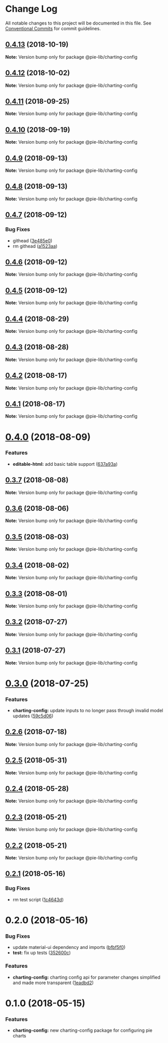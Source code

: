 # Change Log

All notable changes to this project will be documented in this file.
See [Conventional Commits](https://conventionalcommits.org) for commit guidelines.

<a name="0.4.13"></a>
## [0.4.13](https://github.com/pie-framework/pie-lib/compare/@pie-lib/charting-config@0.4.12...@pie-lib/charting-config@0.4.13) (2018-10-19)

**Note:** Version bump only for package @pie-lib/charting-config





<a name="0.4.12"></a>
## [0.4.12](https://github.com/pie-framework/pie-lib/compare/@pie-lib/charting-config@0.4.11...@pie-lib/charting-config@0.4.12) (2018-10-02)

**Note:** Version bump only for package @pie-lib/charting-config





<a name="0.4.11"></a>
## [0.4.11](https://github.com/pie-framework/pie-lib/compare/@pie-lib/charting-config@0.4.10...@pie-lib/charting-config@0.4.11) (2018-09-25)

**Note:** Version bump only for package @pie-lib/charting-config





<a name="0.4.10"></a>
## [0.4.10](https://github.com/pie-framework/pie-lib/compare/@pie-lib/charting-config@0.4.9...@pie-lib/charting-config@0.4.10) (2018-09-19)




**Note:** Version bump only for package @pie-lib/charting-config

<a name="0.4.9"></a>
## [0.4.9](https://github.com/pie-framework/pie-lib/compare/@pie-lib/charting-config@0.4.8...@pie-lib/charting-config@0.4.9) (2018-09-13)




**Note:** Version bump only for package @pie-lib/charting-config

<a name="0.4.8"></a>
## [0.4.8](https://github.com/pie-framework/pie-lib/compare/@pie-lib/charting-config@0.4.7...@pie-lib/charting-config@0.4.8) (2018-09-13)




**Note:** Version bump only for package @pie-lib/charting-config

<a name="0.4.7"></a>
## [0.4.7](https://github.com/pie-framework/pie-lib/compare/@pie-lib/charting-config@0.4.6...@pie-lib/charting-config@0.4.7) (2018-09-12)


### Bug Fixes

* githead ([3e485e0](https://github.com/pie-framework/pie-lib/commit/3e485e0))
* rm githead ([a1523aa](https://github.com/pie-framework/pie-lib/commit/a1523aa))




<a name="0.4.6"></a>
## [0.4.6](https://github.com/pie-framework/pie-lib/compare/@pie-lib/charting-config@0.4.4...@pie-lib/charting-config@0.4.6) (2018-09-12)

**Note:** Version bump only for package @pie-lib/charting-config





<a name="0.4.5"></a>
## [0.4.5](https://github.com/pie-framework/pie-lib/compare/@pie-lib/charting-config@0.4.4...@pie-lib/charting-config@0.4.5) (2018-09-12)

**Note:** Version bump only for package @pie-lib/charting-config





<a name="0.4.4"></a>
## [0.4.4](https://github.com/pie-framework/pie-lib/compare/@pie-lib/charting-config@0.4.3...@pie-lib/charting-config@0.4.4) (2018-08-29)




**Note:** Version bump only for package @pie-lib/charting-config

<a name="0.4.3"></a>
## [0.4.3](https://github.com/pie-framework/pie-lib/compare/@pie-lib/charting-config@0.4.2...@pie-lib/charting-config@0.4.3) (2018-08-28)




**Note:** Version bump only for package @pie-lib/charting-config

<a name="0.4.2"></a>
## [0.4.2](https://github.com/pie-framework/pie-lib/compare/@pie-lib/charting-config@0.4.1...@pie-lib/charting-config@0.4.2) (2018-08-17)




**Note:** Version bump only for package @pie-lib/charting-config

<a name="0.4.1"></a>
## [0.4.1](https://github.com/pie-framework/pie-lib/compare/@pie-lib/charting-config@0.4.0...@pie-lib/charting-config@0.4.1) (2018-08-17)




**Note:** Version bump only for package @pie-lib/charting-config

<a name="0.4.0"></a>
# [0.4.0](https://github.com/pie-framework/pie-lib/compare/@pie-lib/charting-config@0.3.7...@pie-lib/charting-config@0.4.0) (2018-08-09)


### Features

* **editable-html:** add basic table support ([637a93a](https://github.com/pie-framework/pie-lib/commit/637a93a))




<a name="0.3.7"></a>

## [0.3.7](https://github.com/pie-framework/pie-lib/compare/@pie-lib/charting-config@0.3.6...@pie-lib/charting-config@0.3.7) (2018-08-08)

**Note:** Version bump only for package @pie-lib/charting-config

<a name="0.3.6"></a>

## [0.3.6](https://github.com/pie-framework/pie-lib/compare/@pie-lib/charting-config@0.3.5...@pie-lib/charting-config@0.3.6) (2018-08-06)

**Note:** Version bump only for package @pie-lib/charting-config

<a name="0.3.5"></a>

## [0.3.5](https://github.com/pie-framework/pie-lib/compare/@pie-lib/charting-config@0.3.4...@pie-lib/charting-config@0.3.5) (2018-08-03)

**Note:** Version bump only for package @pie-lib/charting-config

<a name="0.3.4"></a>

## [0.3.4](https://github.com/pie-framework/pie-lib/compare/@pie-lib/charting-config@0.3.3...@pie-lib/charting-config@0.3.4) (2018-08-02)

**Note:** Version bump only for package @pie-lib/charting-config

<a name="0.3.3"></a>

## [0.3.3](https://github.com/pie-framework/pie-lib/compare/@pie-lib/charting-config@0.3.2...@pie-lib/charting-config@0.3.3) (2018-08-01)

**Note:** Version bump only for package @pie-lib/charting-config

<a name="0.3.2"></a>

## [0.3.2](https://github.com/pie-framework/pie-lib/compare/@pie-lib/charting-config@0.3.1...@pie-lib/charting-config@0.3.2) (2018-07-27)

**Note:** Version bump only for package @pie-lib/charting-config

<a name="0.3.1"></a>

## [0.3.1](https://github.com/pie-framework/pie-lib/compare/@pie-lib/charting-config@0.3.0...@pie-lib/charting-config@0.3.1) (2018-07-27)

**Note:** Version bump only for package @pie-lib/charting-config

<a name="0.3.0"></a>

# [0.3.0](https://github.com/pie-framework/pie-lib/compare/@pie-lib/charting-config@0.2.6...@pie-lib/charting-config@0.3.0) (2018-07-25)

### Features

* **charting-config:** update inputs to no longer pass through invalid model updates ([59c5d06](https://github.com/pie-framework/pie-lib/commit/59c5d06))

<a name="0.2.6"></a>

## [0.2.6](https://github.com/pie-framework/pie-lib/compare/@pie-lib/charting-config@0.2.5...@pie-lib/charting-config@0.2.6) (2018-07-18)

**Note:** Version bump only for package @pie-lib/charting-config

<a name="0.2.5"></a>

## [0.2.5](https://github.com/pie-framework/pie-lib/compare/@pie-lib/charting-config@0.2.4...@pie-lib/charting-config@0.2.5) (2018-05-31)

**Note:** Version bump only for package @pie-lib/charting-config

<a name="0.2.4"></a>

## [0.2.4](https://github.com/pie-framework/pie-lib/compare/@pie-lib/charting-config@0.2.3...@pie-lib/charting-config@0.2.4) (2018-05-28)

**Note:** Version bump only for package @pie-lib/charting-config

<a name="0.2.3"></a>

## [0.2.3](https://github.com/pie-framework/pie-lib/compare/@pie-lib/charting-config@0.2.2...@pie-lib/charting-config@0.2.3) (2018-05-21)

**Note:** Version bump only for package @pie-lib/charting-config

<a name="0.2.2"></a>

## [0.2.2](https://github.com/pie-framework/pie-lib/compare/@pie-lib/charting-config@0.2.1...@pie-lib/charting-config@0.2.2) (2018-05-21)

**Note:** Version bump only for package @pie-lib/charting-config

<a name="0.2.1"></a>

## [0.2.1](https://github.com/pie-framework/pie-lib/compare/@pie-lib/charting-config@0.2.0...@pie-lib/charting-config@0.2.1) (2018-05-16)

### Bug Fixes

* rm test script ([1c4643d](https://github.com/pie-framework/pie-lib/commit/1c4643d))

<a name="0.2.0"></a>

# 0.2.0 (2018-05-16)

### Bug Fixes

* update material-ui dependency and imports ([bfbf5f0](https://github.com/pie-framework/pie-lib/commit/bfbf5f0))
* **test:** fix up tests ([352600c](https://github.com/pie-framework/pie-lib/commit/352600c))

### Features

* **charting-config:** charting config api for parameter changes simplified and made more transparent ([1eadbd2](https://github.com/pie-framework/pie-lib/commit/1eadbd2))

<a name="0.1.0"></a>

# 0.1.0 (2018-05-15)

### Features

* **charting-config:** new charting-config package for configuring pie charts
